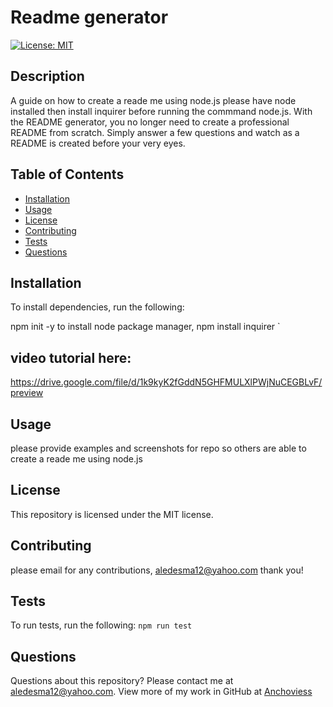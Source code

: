 # Readme generator
[![License: MIT](https://img.shields.io/badge/License-MIT-yellow.svg)](https://opensource.org/licenses/MIT)
## Description
A guide on how to create a reade me using node.js please have node installed then install inquirer before running the commmand node.js. With the README generator, you no longer need to create a professional README from scratch. Simply answer a few questions and watch as a README is created before your very eyes.
## Table of Contents
* [Installation](#installation)
* [Usage](#usage)
* [License](#license)
* [Contributing](#contributing)
* [Tests](#tests)
* [Questions](#questions)
## Installation
To install dependencies, run the following:

npm init -y to install node package manager, npm install inquirer
`
## video tutorial here:

https://drive.google.com/file/d/1k9kyK2fGddN5GHFMULXlPWjNuCEGBLvF/preview 
## Usage
please provide examples and screenshots for repo so others are able to create a reade me using node.js
## License
This repository is licensed under the MIT license.
## Contributing
please email for any contributions, aledesma12@yahoo.com thank you!
## Tests
To run tests, run the following:
`
npm run test 
`
## Questions
Questions about this repository? Please contact me at [aledesma12@yahoo.com](mailto:aledesma12@yahoo.com). View more of my work in GitHub at [Anchoviess](https://github.com/Anchoviess) 
